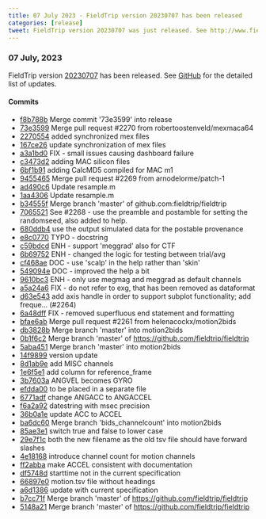 ```yaml
---
title: 07 July 2023 - FieldTrip version 20230707 has been released
categories: [release]
tweet: FieldTrip version 20230707 was just released. See http://www.fieldtriptoolbox.org/#07-july-2023
---
```


### 07 July, 2023

FieldTrip version [20230707](http://github.com/fieldtrip/fieldtrip/releases/tag/20230707) has been released.
See [GitHub](https://github.com/fieldtrip/fieldtrip/compare/20230613...20230707) for the detailed list of updates.

#### Commits

- [f8b788b](http://github.com/fieldtrip/fieldtrip/commit/f8b788b) Merge commit '73e3599' into release
- [73e3599](http://github.com/fieldtrip/fieldtrip/commit/73e3599) Merge pull request #2270 from robertoostenveld/mexmaca64
- [2270554](http://github.com/fieldtrip/fieldtrip/commit/2270554) added synchronized mex files
- [167ce26](http://github.com/fieldtrip/fieldtrip/commit/167ce26) update synchronization of mex files
- [a3a1bd0](http://github.com/fieldtrip/fieldtrip/commit/a3a1bd0) FIX - small issues causing dashboard failure
- [c3473d2](http://github.com/fieldtrip/fieldtrip/commit/c3473d2) adding MAC silicon files
- [6bf1b91](http://github.com/fieldtrip/fieldtrip/commit/6bf1b91) adding CalcMD5 compiled for MAC m1
- [9455465](http://github.com/fieldtrip/fieldtrip/commit/9455465) Merge pull request #2269 from arnodelorme/patch-1
- [ad490c6](http://github.com/fieldtrip/fieldtrip/commit/ad490c6) Update resample.m
- [1aa4306](http://github.com/fieldtrip/fieldtrip/commit/1aa4306) Update resample.m
- [b34555f](http://github.com/fieldtrip/fieldtrip/commit/b34555f) Merge branch 'master' of github.com:fieldtrip/fieldtrip
- [7065521](http://github.com/fieldtrip/fieldtrip/commit/7065521) See #2268 - use the preamble and postamble for setting the randomseed, also added to help.
- [680ddb4](http://github.com/fieldtrip/fieldtrip/commit/680ddb4) use the output simulated data for the postable provenance
- [e8c0770](http://github.com/fieldtrip/fieldtrip/commit/e8c0770) TYPO - docstring
- [c59bdcd](http://github.com/fieldtrip/fieldtrip/commit/c59bdcd) ENH - support 'meggrad' also for CTF
- [6b69752](http://github.com/fieldtrip/fieldtrip/commit/6b69752) ENH - changed the logic for testing between trial/avg
- [cf468ae](http://github.com/fieldtrip/fieldtrip/commit/cf468ae) DOC - use 'scalp' in the help rather than 'skin'
- [549094e](http://github.com/fieldtrip/fieldtrip/commit/549094e) DOC - improved the help a bit
- [9610bc3](http://github.com/fieldtrip/fieldtrip/commit/9610bc3) ENH - only use megmag and meggrad as default channels
- [a5a24a6](http://github.com/fieldtrip/fieldtrip/commit/a5a24a6) FIX - do not refer to exg, that has been removed as dataformat
- [d63e543](http://github.com/fieldtrip/fieldtrip/commit/d63e543) add axis handle in order to support subplot functionality; add freque… (#2264)
- [6a48dff](http://github.com/fieldtrip/fieldtrip/commit/6a48dff) FIX - removed superfluous end statement and formatting
- [bfae6ab](http://github.com/fieldtrip/fieldtrip/commit/bfae6ab) Merge pull request #2261 from helenacockx/motion2bids
- [db3828b](http://github.com/fieldtrip/fieldtrip/commit/db3828b) Merge branch 'master' into motion2bids
- [0b1f6c2](http://github.com/fieldtrip/fieldtrip/commit/0b1f6c2) Merge branch 'master' of https://github.com/fieldtrip/fieldtrip
- [5aba451](http://github.com/fieldtrip/fieldtrip/commit/5aba451) Merge branch 'master' into motion2bids
- [14f9899](http://github.com/fieldtrip/fieldtrip/commit/14f9899) version update
- [8d1ab9e](http://github.com/fieldtrip/fieldtrip/commit/8d1ab9e) add MISC channels
- [1e6f5e1](http://github.com/fieldtrip/fieldtrip/commit/1e6f5e1) add column for reference_frame
- [3b7603a](http://github.com/fieldtrip/fieldtrip/commit/3b7603a) ANGVEL becomes GYRO
- [efdda00](http://github.com/fieldtrip/fieldtrip/commit/efdda00) to be placed in a separate file
- [6771adf](http://github.com/fieldtrip/fieldtrip/commit/6771adf) change ANGACC to ANGACCEL
- [f6a2a92](http://github.com/fieldtrip/fieldtrip/commit/f6a2a92) datestring with msec precision
- [36b0a1e](http://github.com/fieldtrip/fieldtrip/commit/36b0a1e) update ACC to ACCEL
- [ba6dc60](http://github.com/fieldtrip/fieldtrip/commit/ba6dc60) Merge branch 'bids_channelcount' into motion2bids
- [85ae3e1](http://github.com/fieldtrip/fieldtrip/commit/85ae3e1) switch true and false to lower case
- [29e7f1c](http://github.com/fieldtrip/fieldtrip/commit/29e7f1c) both the new filename as the old tsv file should have forward slashes
- [4e18168](http://github.com/fieldtrip/fieldtrip/commit/4e18168) introduce channel count for motion channels
- [ff2abba](http://github.com/fieldtrip/fieldtrip/commit/ff2abba) make ACCEL consistent with documentation
- [df5748d](http://github.com/fieldtrip/fieldtrip/commit/df5748d) starttime not in the current specification
- [66897e0](http://github.com/fieldtrip/fieldtrip/commit/66897e0) motion.tsv file without headings
- [a6d1386](http://github.com/fieldtrip/fieldtrip/commit/a6d1386) update with current specification
- [b7cc71f](http://github.com/fieldtrip/fieldtrip/commit/b7cc71f) Merge branch 'master' of https://github.com/fieldtrip/fieldtrip
- [5148a21](http://github.com/fieldtrip/fieldtrip/commit/5148a21) Merge branch 'master' of https://github.com/fieldtrip/fieldtrip
